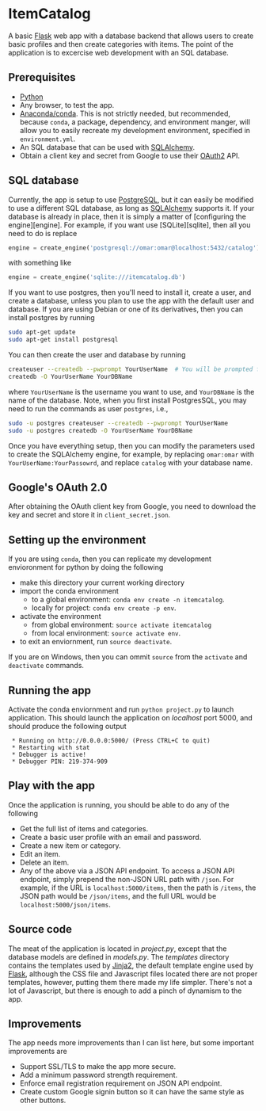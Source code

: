 # ItemCatalog

A basic [Flask][1] web app with a database backend that allows users to create basic profiles
and then create categories with items. The point of the application is to excercise web
development with an SQL database.

## Prerequisites

* [Python][2]
* Any browser, to test the app.
* [Anaconda/conda][3]. This is not strictly needed, but recommended, because `conda`, a
  package, dependency, and environment manger, will allow you to easily recreate my development
  environment, specified in `environment.yml`.
* An SQL database that can be used with [SQLAlchemy][alchemy].
* Obtain a client key and secret from Google to use their [OAuth2][auth2] API.

## SQL database
Currently, the app is setup to use [PostgreSQL][postgres], but it can easily be modified to use
a different SQL database, as long as [SQLAlchemy][alchemy] supports it. If your database is already
in place, then it is simply a matter of [configuring the engine][engine]. For example, if you want
use [SQLite][sqlite], then all you need to do is replace

```python
engine = create_engine('postgresql://omar:omar@localhost:5432/catalog')
```

with something like

```python
engine = create_engine('sqlite:///itemcatalog.db')
```

If you want to use postgres, then you'll need to install it, create a user, and create a database,
unless you plan to use the app with the default user and database. If you are using Debian or one of
its derivatives, then you can install postgres by running

```bash
sudo apt-get update
sudo apt-get install postgresql
```

You can then create the user and database by running

```bash
createuser --createdb --pwprompt YourUserName  # You will be prompted for a password
createdb -O YourUserName YourDBName
```

where `YourUserName` is the username you want to use, and `YourDBName` is the name of the database.
Note, when you first install PostgresSQL, you may need to run the commands as user `postgres`, i.e.,

```bash
sudo -u postgres createuser --createdb --pwprompt YourUserName
sudo -u postgres createdb -O YourUserName YourDBName
```

Once you have everything setup, then you can modify the parameters used to create the SQLAlchemy engine,
for example, by replacing `omar:omar` with `YourUserName:YourPassowrd`, and replace `catalog` with
your database name.

## Google's OAuth 2.0
After obtaining the OAuth client key from Google, you need to download the key and secret and
store it in `client_secret.json`.

## Setting up the environment

If you are using `conda`, then you can replicate my development envioronment for python by doing
the following

* make this directory your current working directory
* import the conda environment
    * to a global environment: `conda env create -n itemcatalog`.
    * locally for project: `conda env create -p env`.
* activate the environment
    * from global environment: `source activate itemcatalog`
    * from local environment: `source activate env`.
* to exit an enviornment, run `source deactivate`.

If you are on Windows, then you can ommit `source` from the `activate` and `deactivate` commands.

## Running the app

Activate the conda enviornment and run `python project.py`  to launch application. This should
launch the application on _localhost_ port 5000, and should produce the following output

```
 * Running on http://0.0.0.0:5000/ (Press CTRL+C to quit)
 * Restarting with stat
 * Debugger is active!
 * Debugger PIN: 219-374-909
```

## Play with the app

Once the application is running, you should be able to do any of the following

* Get the full list of items and categories.
* Create a basic user profile with an email and password.
* Create a new item or category.
* Edit an item.
* Delete an item.
* Any of the above via a JSON API endpoint. To access a JSON API endpoint, simply prepend the
  non-JSON URL path with `/json`. For example, if the URL is `localhost:5000/items`, then the
  path is `/items`, the JSON path would be `/json/items`, and the full URL would be
  `localhost:5000/json/items`.

## Source code

The meat of the application is located in _project.py_, except that the database models are
defined in _models.py_. The _templates_ directory contains the templates used by [Jinja2][4],
the default template engine used by [Flask][1], although the CSS file and Javascript files
located there are not proper templates, however, putting them there made my life simpler.
There's not a lot of Javascript, but there is enough to add a pinch of dynamism to the app.

## Improvements

The app needs more improvements than I can list here, but some important improvements are

* Support SSL/TLS to make the app more secure.
* Add a minimum password strength requirement.
* Enforce email registration requirement on JSON API endpoint.
* Create custom Google signin button so it can have the same style as other buttons.

[1]: http://flask.pocoo.org/
[2]: https://www.python.org/downloads/
[3]: https://www.continuum.io/downloads
[4]: http://jinja.pocoo.org/docs/2.9/
[alchemy]: https://www.sqlalchemy.org/
[postgres]: https://www.postgresql.org/
[engines]: http://docs.sqlalchemy.org/en/latest/core/engines.html
[auth2]: https://developers.google.com/identity/protocols/OAuth2
